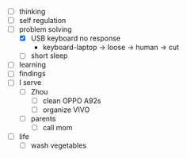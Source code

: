 - [ ] thinking
- [ ] self regulation
- [ ] problem solving
    - [x] USB keyboard no response
        - keyboard-laptop -> loose -> human -> cut
    - [ ] short sleep
- [ ] learning
- [ ] findings
- [ ] I serve
    - [ ] Zhou
        - [ ] clean OPPO A92s
        - [ ] organize VIVO
    - [ ] parents
        - [ ] call mom
- [ ] life
    - [ ] wash vegetables
